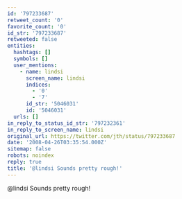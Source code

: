 ```yaml
---
id: '797233687'
retweet_count: '0'
favorite_count: '0'
id_str: '797233687'
retweeted: false
entities:
  hashtags: []
  symbols: []
  user_mentions:
    - name: lindsi
      screen_name: lindsi
      indices:
        - '0'
        - '7'
      id_str: '5046031'
      id: '5046031'
  urls: []
in_reply_to_status_id_str: '797232361'
in_reply_to_screen_name: lindsi
original_url: https://twitter.com/jth/status/797233687
date: '2008-04-26T03:35:54.000Z'
sitemap: false
robots: noindex
reply: true
title: '@lindsi Sounds pretty rough!'
---
```


@lindsi Sounds pretty rough!